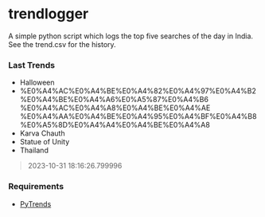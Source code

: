 # trendlogger
A simple python script which logs the top five searches of the day in India.<br>See the trend.csv for the history.<br>

<!-- Last Trends -->
### Last Trends
* Halloween
* %E0%A4%AC%E0%A4%BE%E0%A4%82%E0%A4%97%E0%A4%B2%E0%A4%BE%E0%A4%A6%E0%A5%87%E0%A4%B6 %E0%A4%AC%E0%A4%A8%E0%A4%BE%E0%A4%AE %E0%A4%AA%E0%A4%BE%E0%A4%95%E0%A4%BF%E0%A4%B8%E0%A5%8D%E0%A4%A4%E0%A4%BE%E0%A4%A8
* Karva Chauth
* Statue of Unity
* Thailand
> 2023-10-31 18:16:26.799996

<!-- Requirements -->
### Requirements
* [PyTrends](https://github.com/dreyco676/pytrends)
